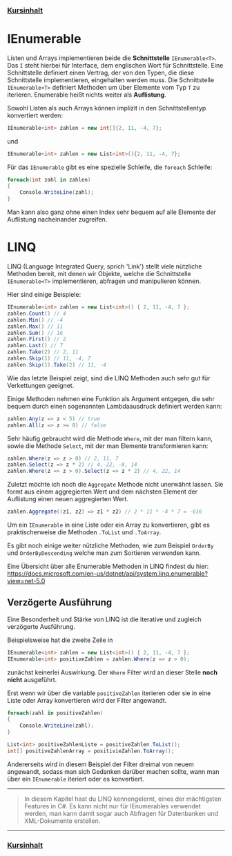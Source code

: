 ### [Kursinhalt](../README.md)

IEnumerable
============

Listen und Arrays implementieren beide die **Schnittstelle** `IEnumerable<T>`. Das `I` steht hierbei für Interface, dem englischen Wort für Schnittstelle. Eine Schnittstelle definiert einen Vertrag, der von den Typen, die diese Schnittstelle implementieren, eingehalten werden muss. Die Schnittstelle `IEnumerable<T>` definiert Methoden um über Elemente vom Typ `T` zu iterieren. Enumerable heißt nichts weiter als **Auflistung**.

Sowohl Listen als auch Arrays können implizit in den Schnittstellentyp konvertiert werden: 

```cs
IEnumerable<int> zahlen = new int[]{2, 11, -4, 7};
```

und

```cs
IEnumerable<int> zahlen = new List<int>(){2, 11, -4, 7};
```

Für das `IEnumerable` gibt es eine spezielle Schleife, die `foreach` Schleife:

```cs
foreach(int zahl in zahlen)
{
    Console.WriteLine(zahl);
}
```

Man kann also ganz ohne einen Index sehr bequem auf alle Elemente der Auflistung nacheinander zugreifen.

LINQ
=====

LINQ (Language Integrated Query, sprich 'Link') stellt viele nützliche Methoden bereit, mit denen wir Objekte, welche die Schnittstelle `IEnumerable<T>` implementieren, abfragen und manipulieren können.

Hier sind einige Beispiele:

```cs
IEnumerable<int> zahlen = new List<int>() { 2, 11, -4, 7 };
zahlen.Count() // 4
zahlen.Min() // -4
zahlen.Max() // 11
zahlen.Sum() // 16
zahlen.First() // 2
zahlen.Last() // 7
zahlen.Take(2) // 2, 11
zahlen.Skip(1) // 11, -4, 7
zahlen.Skip(1).Take(2) // 11, -4
```

Wie das letzte Beispiel zeigt, sind die LINQ Methoden auch sehr gut für Verkettungen geeignet.

Einige Methoden nehmen eine Funktion als Argument entgegen, die sehr bequem durch einen sogenannten Lambdaausdruck definiert werden kann:

```cs
zahlen.Any(z => z < 5) // true
zahlen.All(z => z >= 0) // false
```

Sehr häufig gebraucht wird die Methode `Where`, mit der man filtern kann, sowie die Methode `Select`, mit der man Elemente transformieren kann:

```cs
zahlen.Where(z => z > 0) // 2, 11, 7
zahlen.Select(z => z * 2) // 4, 22, -8, 14
zahlen.Where(z => z > 0).Select(z => z * 2) // 4, 22, 14
```

Zuletzt möchte ich noch die `Aggregate` Methode nicht unerwähnt lassen. Sie formt aus einem aggregierten Wert und dem nächsten Element der Auflistung einen neuen aggregierten Wert.

```cs
zahlen.Aggregate((z1, z2) => z1 * z2) // 2 * 11 * -4 * 7 = -616
```

Um ein `IEnumerable` in eine Liste oder ein Array zu konvertieren, gibt es praktischerweise die Methoden `.ToList` und `.ToArray`.

Es gibt noch einige weiter nützliche Methoden, wie zum Beispiel `OrderBy` und `OrderByDescending` welche man zum Sortieren verwenden kann.

Eine Übersicht über alle Enumerable Methoden in LINQ findest du hier: https://docs.microsoft.com/en-us/dotnet/api/system.linq.enumerable?view=net-5.0

Verzögerte Ausführung
---------------------

Eine Besonderheit und Stärke von LINQ ist die iterative und zugleich verzögerte Ausführung.

Beispielsweise hat die zweite Zeile in 

```cs
IEnumerable<int> zahlen = new List<int>() { 2, 11, -4, 7 };
IEnumerable<int> positiveZahlen = zahlen.Where(z => z > 0);
```

zunächst keinerlei Auswirkung. Der `Where` Filter wird an dieser Stelle **noch nicht** ausgeführt.

Erst wenn wir über die variable `positiveZahlen` iterieren oder sie in eine Liste oder Array konvertieren wird der Filter angewandt.

```cs
foreach(zahl in positiveZahlen)
{
    Console.WriteLine(zahl);
}

List<int> positiveZahlenListe = positiveZahlen.ToList();
int[] positiveZahlenArray = positivieZahlen.ToArray();
```

Andererseits wird in diesem Beispiel der Filter dreimal von neuem angewandt, sodass man sich Gedanken darüber machen sollte, wann man über ein `IEnumerable` iteriert oder es konvertiert.


---

> In diesem Kapitel hast du LINQ kennengelernt, eines der mächtigsten Features in C#. Es kann nicht nur für IEnumerables verwendet werden, man kann damit sogar auch Abfragen für Datenbanken und XML-Dokumente erstellen.

---
### [Kursinhalt](../README.md)